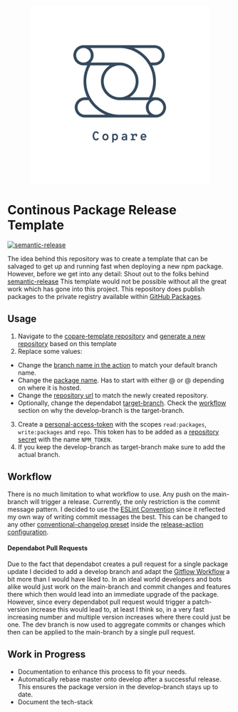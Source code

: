 <p align="center">
  <img height="400" src="./assets/logo_transparent.png"/>
</p>

# Continous Package Release Template
[![semantic-release](https://img.shields.io/badge/%20%20%F0%9F%93%A6%F0%9F%9A%80-semantic--release-e10079.svg)](https://github.com/semantic-release/semantic-release) <br>

The idea behind this repository was to create a template that can be salvaged to get up and running fast when deploying
a new npm package. However, before we get into any detail: Shout out to the folks behind [semantic-release](https://github.com/semantic-release/semantic-release)
This template would not be possible without all the great work which has gone into this project. 
This repository does publish packages to the private registry available within [GitHub Packages](https://github.com/features/packages). 

## Usage 
1. Navigate to the [copare-template repository](https://github.com/VeegY/copare-template) and [generate a new repository](https://docs.github.com/en/repositories/creating-and-managing-repositories/creating-a-repository-from-a-template) based on this template
2. Replace some values:
 * Change the [branch name in the action](https://github.com/VeegY/copare-template/blob/d0c2c446ec8f29d09a8a24c5c7f7004ec9287c12/.github/workflows/release.yml#L6) to match your default branch name.
 * Change the [package name](https://github.com/VeegY/copare-template/blob/d0c2c446ec8f29d09a8a24c5c7f7004ec9287c12/package.json#L2). Has to start with either @<name> or @<organization> depending on where it is hosted.
 * Change the [repository url](https://github.com/VeegY/copare-template/blob/d0c2c446ec8f29d09a8a24c5c7f7004ec9287c12/package.json#L7) to match the newly created repository.
 * Optionally, change the dependabot [target-branch](https://github.com/VeegY/copare-template/blob/d0c2c446ec8f29d09a8a24c5c7f7004ec9287c12/.github/dependabot.yml#L10). Check the [workflow](#dependabot-pull-requests) section on why the develop-branch is the target-branch.
3. Create a [personal-access-token](https://github.com/settings/tokens) with the scopes ``read:packages``, ``write:packages`` and ``repo``.
This token has to be added as a [repository secret](https://docs.github.com/en/actions/security-guides/encrypted-secrets) with the
name ``NPM_TOKEN``.
4. If you keep the develop-branch as target-branch make sure to add the actual branch.

## Workflow
There is no much limitation to what workflow to use. Any push on the main-branch will trigger a release. Currently, 
the only restriction is the commit message pattern. I decided to use the 
[ESLint Convention](https://github.com/conventional-changelog/conventional-changelog/tree/master/packages/conventional-changelog-eslint) 
since it reflected my own way of writing commit messages the best. This can be changed to any other 
[conventional-changelog preset](https://github.com/semantic-release/release-notes-generator#options) inside the 
[release-action configuration](https://github.com/VeegY/copare-template/blob/d0c2c446ec8f29d09a8a24c5c7f7004ec9287c12/.releaserc#L5).

#### Dependabot Pull Requests
Due to the fact that dependabot creates a pull request for a single package update I decided to add a develop
branch and adapt the [Gitflow Workflow](https://www.atlassian.com/git/tutorials/comparing-workflows/gitflow-workflow) a
bit more than I would have liked to. In an ideal world developers and bots alike would just work on the main-branch
and commit changes and features there which then would lead into an immediate upgrade of the package.
However, since every dependabot pull request would trigger a patch-version increase this would lead to, at least I 
think so, in a very fast increasing number and multiple version increases where there could just be one.
The dev branch is now used to aggregate commits or changes which then can be applied to the main-branch by a single
pull request.

## Work in Progress
* Documentation to enhance this process to fit your needs.
* Automatically rebase master onto develop after a successful release. This ensures the package version in the develop-branch
stays up to date.
* Document the tech-stack
